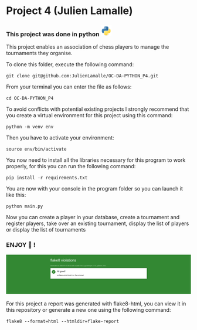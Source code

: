 # Project 4 (Julien Lamalle)

### This project was done in python <img src="https://raw.githubusercontent.com/devicons/devicon/master/icons/python/python-original.svg" alt="python" width="30" height="30"/>

This project enables an association of chess players to manage the tournaments they organise.

To clone this folder, execute the following command: 

```
git clone git@github.com:JulienLamalle/OC-DA-PYTHON_P4.git
```

From your terminal you can enter the file as follows: 

```
cd OC-DA-PYTHON_P4
```

To avoid conflicts with potential existing projects I strongly recommend that you create a virtual environment for this project using this command:

```
python -m venv env
```

Then you have to activate your environment:

```
source env/bin/activate
```

You now need to install all the libraries necessary for this program to work properly, for this you can run the following command: 

```
pip install -r requirements.txt
```

You are now with your console in the program folder so you can launch it like this: 

```
python main.py
```

Now you can create a player in your database, create a tournament and register players, take over an existing tournament, display the list of players or display the list of tournaments

### ENJOY 🎉 ! 


![alt text](/images/good.png)


For this project a report was generated with flake8-html, you can view it in this repository or generate a new one using the following command:

```
flake8 --format=html --htmldir=flake-report
```

